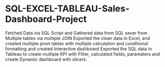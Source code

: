 # SQL-EXCEL-TABLEAU-Sales-Dashboard-Project
Fetched Data via SQL Script and Gathered data from SQL sever from Multiple tables via multiple JOIN
Exported the clean data in Excel, and created multiple pivot tables with multiple calculation and conditional formatting and created Interactive dashboard
Exported the SQL data in Tableau to create multiple KPI with FIlter, calculated fields, paramaters and create Dynamic dashboard with slicers.
